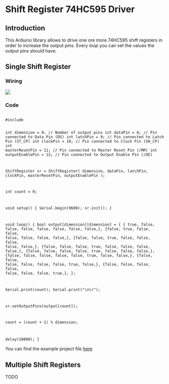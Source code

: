 <html>
<h1>Shift Register 74HC595 Driver</h1>
  <h2>Introduction</h2>
  <p>This Arduino library allows to drive one ore more 74HC595 shift registers in order to increase the output pins. Every <em>loop</em> you can set the values the output pins should have.</p>
  
  <h2>Single Shift Register</h2>
  <h3>Wiring</h3>
  <p><img src="https://github.com/giuzan/arduino-shift-register/blob/master/doc/files/circuit_single_shift_register.svg"></p>
  <h3>Code</h3>
  <code>
#include <shift_register.h>

int dimension = 8; // Number of output pins
int dataPin = 8; // Pin connected to Data Pin (DS)
int latchPin = 9; // Pin connected to Latch Pin (ST_CP)
int clockPin = 10; // Pin connected to Clock Pin (SH_CP)
int masterResetPin = 11; // Pin connected to Master Reset Pin (/MR)
int outputEnablePin = 12; // Pin connected to Output Enable Pin (/OE)

ShiftRegister sr = ShiftRegister(
  dimension,
  dataPin,
  latchPin,
  clockPin,
  masterResetPin,
  outputEnablePin
);

int count = 0;

void setup()
{
  Serial.begin(9600);
  sr.init();
}

void loop()
{
  bool output[dimension][dimension] = {
    { true, false, false, false, false, false, false, false,},
    {false,  true, false, false, false, false, false, false,},
    {false, false,  true, false, false, false, false, false,},
    {false, false, false,  true, false, false, false, false,},
    {false, false, false, false,  true, false, false, false,},
    {false, false, false, false, false,  true, false, false,},
    {false, false, false, false, false, false,  true, false,},
    {false, false, false, false, false, false, false,  true,},
  };

  Serial.print(count);
  Serial.print("\n\r");

  sr.setOutputPins(output[count]);

  count = (count + 1) % dimension;

  delay(10000);
}
  </code>
  <p>You can find the example project file <a href="https://github.com/giuzan/arduino-shift-register/blob/master/doc/example_sketches/single_shift_register_example.ino">here</a></p>
  
  <h2>Multiple Shift Registers</h2>
  <p>TODO</p>
</html>

